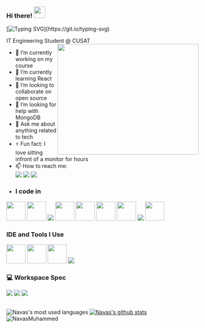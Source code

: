 ### Hi there! <img src="https://raw.githubusercontent.com/MartinHeinz/MartinHeinz/master/wave.gif" width="30px" height="30px"> 
[![Typing SVG](https://readme-typing-svg.herokuapp.com?size=24&width=600&lines=Welcome+To+Navas's+GitHub+Profile!)](https://git.io/typing-svg)

IT Engineering Student @ CUSAT
<img align="right" width="370" height="290" src="https://camo.githubusercontent.com/c1dcb74cc1c1835b1d716f5051499a2814c683c806b15f04b0eba492863703e9/68747470733a2f2f63646e2e6472696262626c652e636f6d2f75736572732f3733303730332f73637265656e73686f74732f363538313234332f6176656e746f2e676966">
- 🔭 I’m currently working on my course
- 🌱 I’m currently learning React
- 👯 I’m looking to collaborate on open source
- 🤔 I’m looking for help with MongoDB
- 💬 Ask me about anything related to tech
- ⚡ Fun fact: I love sitting infront of a monitor for hours
- 📫 How to reach me: 
 <br/>[<img src="https://img.shields.io/badge/LinkedIn-0077B5?style=for-the-badge&logo=linkedin&logoColor=white" />](https://www.linkedin.com/in/muhammed-navas-358815221/)  [<img src="https://img.shields.io/badge/Instagram-E4405F?style=for-the-badge&logo=instagram&logoColor=white"/>](https://www.instagram.com/navas__muhammed/) 
 [<img src="https://img.shields.io/badge/-Hackerrank-2EC866?style=for-the-badge&logo=HackerRank&logoColor=white"/>](https://www.hackerrank.com/navas3444a3)
-  ### I code in
<img height="50" width="50" src="https://img.icons8.com/color/48/null/nextjs.png"/> <img height="50" width="50" src="https://img.icons8.com/offices/80/000000/react.png"/> <img src="https://img.icons8.com/color/48/000000/sass.png"/> <img height="50" width="50" src="https://img.icons8.com/color/344/c-programming.png" /> <img height="50" width="50" src="https://img.icons8.com/color/344/html-5--v1.png" /> <img height="50" width="50" src="https://img.icons8.com/color/344/css3.png" />  <img height="50" width="50" src="https://img.icons8.com/color/344/bootstrap.png" /> <img src="https://img.icons8.com/color/50/000000/python--v1.png"/>
<img height="50" width="50" src="https://img.icons8.com/color/344/javascript--v1.png"/>   

### IDE and Tools I Use
<img height="50" width="50" src="https://img.icons8.com/fluency/344/visual-studio-code-2019.png"/>    <img height="50" width="50" src="https://img.icons8.com/color/344/figma--v1.png"/>  <img height="50" width="50" src="https://img.icons8.com/fluency/344/sublime-text.png"/> <img src="https://img.icons8.com/color/48/000000/pycharm.png"/>

### 💻 Workspace Spec
<img src="https://img.shields.io/badge/NVIDIA-RTX2060-76B900?style=for-the-badge&logo=nvidia&logoColor=white"/>  <img src="https://img.shields.io/badge/Intel%20Core_i5_10300H-0071C5?style=for-the-badge&logo=intel&logoColor=white" /> <img src="https://img.shields.io/badge/Windows-0078D6?style=for-the-badge&logo=windows&logoColor=white)"/><br/> <br/>

![Navas's most used languages](https://github-readme-stats.vercel.app/api/top-langs/?username=NavasMuhammed&theme=dark)
[![Navas's github stats](https://github-readme-stats.vercel.app/api?username=NavasMuhammed&hide=issues,contribs&theme=dark)](https://github.com/NavasMuhammed/github-readme-stats)
<img align="center" src="https://github-readme-stats.vercel.app/api?username=NavasMuhammed&show_icons=true&theme=dark&locale=en" alt="NavasMuhammed" />
